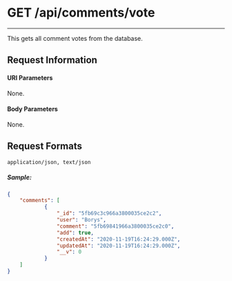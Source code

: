 # GET /api/comments/vote
---

This gets all comment votes from the database.
## Request Information
#### URI Parameters

None.

#### Body Parameters

None.

## Request Formats
`application/json, text/json`
##### Sample:
```json
{
    "comments": [
            {
                "_id": "5fb69c3c966a3800035ce2c2",
                "user": "Borys",
                "comment": "5fb69841966a3800035ce2c0",
                "add": true,
                "createdAt": "2020-11-19T16:24:29.000Z",
                "updatedAt": "2020-11-19T16:24:29.000Z",
                "__v": 0
            }
    ]
}
```





